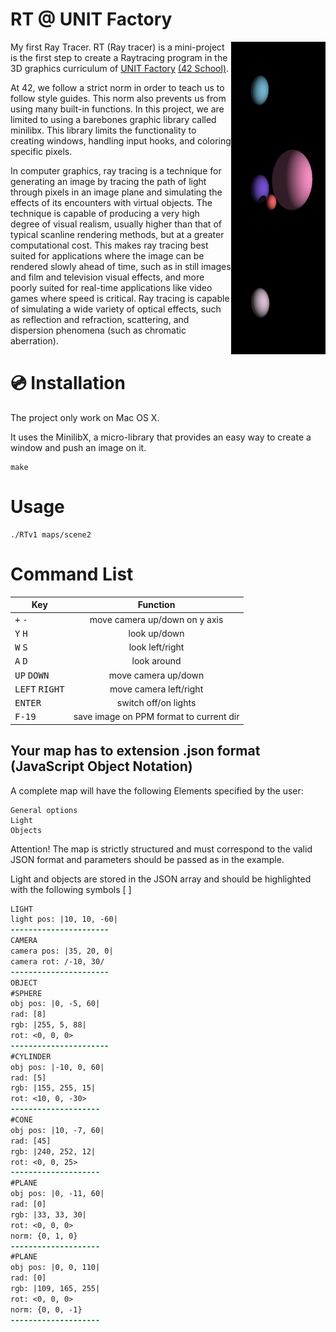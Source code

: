# RT @ UNIT Factory

<img align="right"  src="https://github.com/kuzmykvadim/42/blob/master/RTv1/img/Screen Shot 2017-11-15 at 9.22.02 PM.png"  
width="30%" height="500px" />

My first Ray Tracer.
RT (Ray tracer) is a mini-project is the first step to create a Raytracing program in the 3D graphics curriculum of <a href="http://www.unit.ua" target="_blank" >UNIT Factory</a> [(42 School)](https://en.wikipedia.org/wiki/42_(school)).

At 42, we follow a strict norm in order to teach us to follow style guides. This norm also prevents us from using many built-in functions. In this project, we are limited to using a barebones graphic library called minilibx. This library limits the functionality to creating windows, handling input hooks, and coloring specific pixels.

In computer graphics, ray tracing is a technique for generating an image by tracing the path of light through pixels in an image plane and simulating the effects of its encounters with virtual objects. The technique is capable of producing a very high degree of visual realism, usually higher than that of typical scanline rendering methods, but at a greater computational cost. This makes ray tracing best suited for applications where the image can be rendered slowly ahead of time, such as in still images and film and television visual effects, and more poorly suited for real-time applications like video games where speed is critical. Ray tracing is capable of simulating a wide variety of optical effects, such as reflection and refraction, scattering, and dispersion phenomena (such as chromatic aberration).

# :cd: Installation
The project only work on Mac OS X.

It uses the MinilibX, a micro-library that provides an easy way to create a window and push an image on it.
```
make
```

# Usage
	./RTv1 maps/scene2

# Command List
|                Key               |                Function                 |
| -------------------------------- |:---------------------------------------:|
| <kbd>+</kbd> <kbd>-</kbd>        | move camera up/down on y axis 	     |
| <kbd>Y</kbd> <kbd>H</kbd>        | look up/down          		     |
| <kbd>W</kbd> <kbd>S</kbd>        | look left/right      		     |
| <kbd>A</kbd> <kbd>D</kbd>        | look around    		     |
| <kbd>UP</kbd> <kbd>DOWN</kbd>    | move camera  up/down	             |
| <kbd>LEFT</kbd> <kbd>RIGHT</kbd> | move camera left/right   		     |
| <kbd>ENTER</kbd>                 | switch off/on lights		     |
| <kbd>F-19</kbd>                  | save image on PPM format to current dir |	     |


## Your map has to extension .json format (JavaScript Object Notation)
A complete map will have the following Elements specified by the user:
```
General options
Light
Objects
```
Attention! The map is strictly structured and must correspond to the valid JSON format and parameters should be passed as in the example.

Light and objects are stored in the JSON array and should be highlighted with the following symbols [ ]

```diff
LIGHT
light pos: |10, 10, -60|
----------------------
CAMERA
camera pos: |35, 20, 0|
camera rot: /-10, 30/
----------------------
OBJECT
#SPHERE
obj pos: |0, -5, 60|
rad: [8]
rgb: |255, 5, 88|
rot: <0, 0, 0>
----------------------
#CYLINDER
obj pos: |-10, 0, 60|
rad: [5]
rgb: |155, 255, 15|
rot: <10, 0, -30>
--------------------
#CONE
obj pos: |10, -7, 60|
rad: [45]
rgb: |240, 252, 12|
rot: <0, 0, 25>
--------------------
#PLANE
obj pos: |0, -11, 60|
rad: [0]
rgb: |33, 33, 30|
rot: <0, 0, 0>
norm: {0, 1, 0}
--------------------
#PLANE
obj pos: |0, 0, 110|
rad: [0]
rgb: |109, 165, 255|
rot: <0, 0, 0>
norm: {0, 0, -1}
--------------------
```
